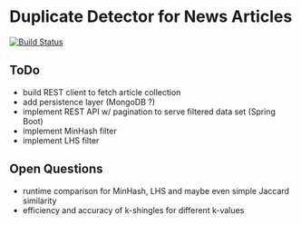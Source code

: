 # Duplicate Detector for News Articles 
[![Build Status](https://travis-ci.org/roechi/ISys_duplicate_filter.svg?branch=master)](https://travis-ci.org/roechi/ISys_duplicate_filter)

## ToDo
- build REST client to fetch article collection
- add persistence layer (MongoDB ?)
- implement REST API w/ pagination to serve filtered data set (Spring Boot)
- implement MinHash filter
- implement LHS filter

## Open Questions
- runtime comparison for MinHash, LHS and maybe even simple Jaccard similarity
- efficiency and accuracy of k-shingles for different k-values

